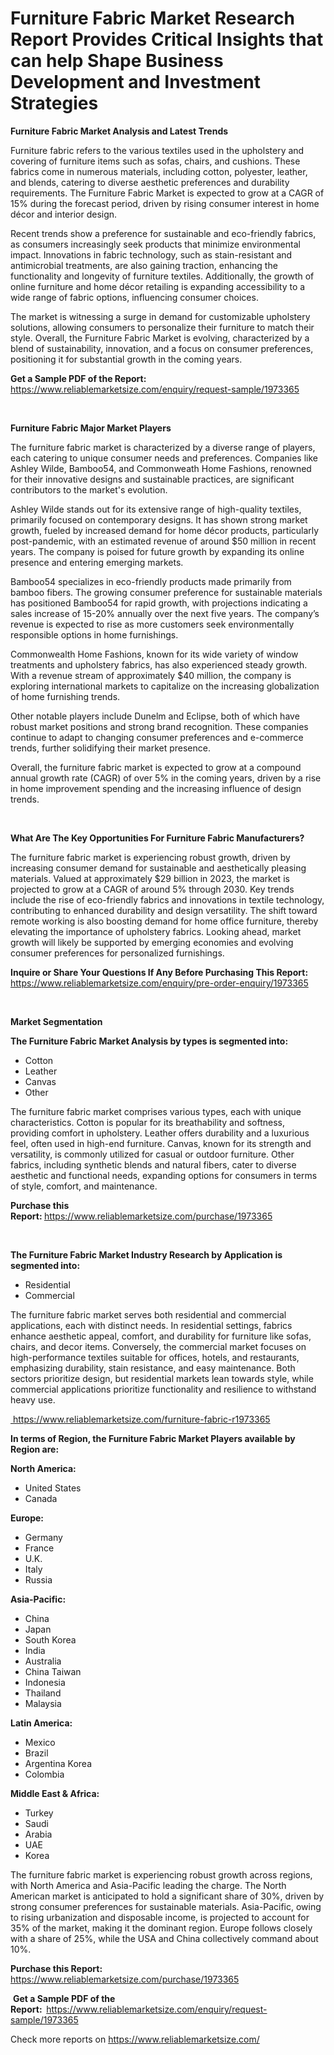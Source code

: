 <p><h1>Furniture Fabric Market Research Report Provides Critical Insights that can help Shape Business Development and Investment Strategies</h1></p><p><strong>Furniture Fabric Market Analysis and Latest Trends</strong></p>
<p><p>Furniture fabric refers to the various textiles used in the upholstery and covering of furniture items such as sofas, chairs, and cushions. These fabrics come in numerous materials, including cotton, polyester, leather, and blends, catering to diverse aesthetic preferences and durability requirements. The Furniture Fabric Market is expected to grow at a CAGR of 15% during the forecast period, driven by rising consumer interest in home décor and interior design. </p><p>Recent trends show a preference for sustainable and eco-friendly fabrics, as consumers increasingly seek products that minimize environmental impact. Innovations in fabric technology, such as stain-resistant and antimicrobial treatments, are also gaining traction, enhancing the functionality and longevity of furniture textiles. Additionally, the growth of online furniture and home décor retailing is expanding accessibility to a wide range of fabric options, influencing consumer choices. </p><p>The market is witnessing a surge in demand for customizable upholstery solutions, allowing consumers to personalize their furniture to match their style. Overall, the Furniture Fabric Market is evolving, characterized by a blend of sustainability, innovation, and a focus on consumer preferences, positioning it for substantial growth in the coming years.</p></p>
<p><strong>Get a Sample PDF of the Report:&nbsp;</strong> <a href="https://www.reliablemarketsize.com/enquiry/request-sample/1973365?utm_campaign=2393&utm_medium=2&utm_source=Github&utm_content=ia&utm_term=05042025&utm_id=furniture-fabric">https://www.reliablemarketsize.com/enquiry/request-sample/1973365</a></p>
<p>&nbsp;</p>
<p><strong>Furniture Fabric Major Market Players</strong></p>
<p><p>The furniture fabric market is characterized by a diverse range of players, each catering to unique consumer needs and preferences. Companies like Ashley Wilde, Bamboo54, and Commonweath Home Fashions, renowned for their innovative designs and sustainable practices, are significant contributors to the market's evolution.</p><p>Ashley Wilde stands out for its extensive range of high-quality textiles, primarily focused on contemporary designs. It has shown strong market growth, fueled by increased demand for home décor products, particularly post-pandemic, with an estimated revenue of around $50 million in recent years. The company is poised for future growth by expanding its online presence and entering emerging markets.</p><p>Bamboo54 specializes in eco-friendly products made primarily from bamboo fibers. The growing consumer preference for sustainable materials has positioned Bamboo54 for rapid growth, with projections indicating a sales increase of 15-20% annually over the next five years. The company’s revenue is expected to rise as more customers seek environmentally responsible options in home furnishings.</p><p>Commonwealth Home Fashions, known for its wide variety of window treatments and upholstery fabrics, has also experienced steady growth. With a revenue stream of approximately $40 million, the company is exploring international markets to capitalize on the increasing globalization of home furnishing trends.</p><p>Other notable players include Dunelm and Eclipse, both of which have robust market positions and strong brand recognition. These companies continue to adapt to changing consumer preferences and e-commerce trends, further solidifying their market presence.</p><p>Overall, the furniture fabric market is expected to grow at a compound annual growth rate (CAGR) of over 5% in the coming years, driven by a rise in home improvement spending and the increasing influence of design trends.</p></p>
<p>&nbsp;</p>
<p><strong>What Are The Key Opportunities For Furniture Fabric Manufacturers?</strong></p>
<p><p>The furniture fabric market is experiencing robust growth, driven by increasing consumer demand for sustainable and aesthetically pleasing materials. Valued at approximately $29 billion in 2023, the market is projected to grow at a CAGR of around 5% through 2030. Key trends include the rise of eco-friendly fabrics and innovations in textile technology, contributing to enhanced durability and design versatility. The shift toward remote working is also boosting demand for home office furniture, thereby elevating the importance of upholstery fabrics. Looking ahead, market growth will likely be supported by emerging economies and evolving consumer preferences for personalized furnishings.</p></p>
<p><strong>Inquire or Share Your Questions If Any Before Purchasing This Report:</strong> <a href="https://www.reliablemarketsize.com/enquiry/pre-order-enquiry/1973365?utm_campaign=2393&utm_medium=2&utm_source=Github&utm_content=ia&utm_term=05042025&utm_id=furniture-fabric">https://www.reliablemarketsize.com/enquiry/pre-order-enquiry/1973365</a></p>
<p>&nbsp;</p>
<p><strong>Market Segmentation</strong></p>
<p><strong>The Furniture Fabric Market Analysis by types is segmented into:</strong></p>
<p><ul><li>Cotton</li><li>Leather</li><li>Canvas</li><li>Other</li></ul></p>
<p><p>The furniture fabric market comprises various types, each with unique characteristics. Cotton is popular for its breathability and softness, providing comfort in upholstery. Leather offers durability and a luxurious feel, often used in high-end furniture. Canvas, known for its strength and versatility, is commonly utilized for casual or outdoor furniture. Other fabrics, including synthetic blends and natural fibers, cater to diverse aesthetic and functional needs, expanding options for consumers in terms of style, comfort, and maintenance.</p></p>
<p><strong>Purchase this Report:&nbsp;</strong><a href="https://www.reliablemarketsize.com/purchase/1973365?utm_campaign=2393&utm_medium=2&utm_source=Github&utm_content=ia&utm_term=05042025&utm_id=furniture-fabric">https://www.reliablemarketsize.com/purchase/1973365</a></p>
<p>&nbsp;</p>
<p><strong>The Furniture Fabric Market Industry Research by Application is segmented into:</strong></p>
<p><ul><li>Residential</li><li>Commercial</li></ul></p>
<p><p>The furniture fabric market serves both residential and commercial applications, each with distinct needs. In residential settings, fabrics enhance aesthetic appeal, comfort, and durability for furniture like sofas, chairs, and decor items. Conversely, the commercial market focuses on high-performance textiles suitable for offices, hotels, and restaurants, emphasizing durability, stain resistance, and easy maintenance. Both sectors prioritize design, but residential markets lean towards style, while commercial applications prioritize functionality and resilience to withstand heavy use.</p></p>
<p><a href="https://www.reliablemarketsize.com/furniture-fabric-r1973365?utm_campaign=2393&utm_medium=2&utm_source=Github&utm_content=ia&utm_term=05042025&utm_id=furniture-fabric">&nbsp;https://www.reliablemarketsize.com/furniture-fabric-r1973365</a></p>
<p><strong>In terms of Region, the Furniture Fabric Market Players available by Region are:</strong></p>
<p>
    <p> <strong> North America: </strong>
        <ul>
            <li>United States</li>
            <li>Canada</li>
        </ul>
        </p> 
    <p> <strong> Europe: </strong>
        <ul>
            <li>Germany</li>
            <li>France</li>
            <li>U.K.</li>
            <li>Italy</li>
            <li>Russia</li>
        </ul>
        </p> 
    <p> <strong> Asia-Pacific: </strong>
        <ul>
            <li>China</li>
            <li>Japan</li>
            <li>South Korea</li>
            <li>India</li>
            <li>Australia</li>
            <li>China Taiwan</li>
            <li>Indonesia</li>
            <li>Thailand</li>
            <li>Malaysia</li>
        </ul>
        </p> 
    <p> <strong> Latin America: </strong>
        <ul>
            <li>Mexico</li>
            <li>Brazil</li>
            <li>Argentina Korea</li>
            <li>Colombia</li>
        </ul>
        </p> 
    <p> <strong> Middle East & Africa: </strong>
        <ul>
            <li>Turkey</li>
            <li>Saudi</li>
            <li>Arabia</li>
            <li>UAE</li>
            <li>Korea</li>
        </ul>
    </p>
    </p>
<p><p>The furniture fabric market is experiencing robust growth across regions, with North America and Asia-Pacific leading the charge. The North American market is anticipated to hold a significant share of 30%, driven by strong consumer preferences for sustainable materials. Asia-Pacific, owing to rising urbanization and disposable income, is projected to account for 35% of the market, making it the dominant region. Europe follows closely with a share of 25%, while the USA and China collectively command about 10%.</p></p>
<p><strong>Purchase this Report: </strong><a href="https://www.reliablemarketsize.com/purchase/1973365?utm_campaign=2393&utm_medium=2&utm_source=Github&utm_content=ia&utm_term=05042025&utm_id=furniture-fabric">https://www.reliablemarketsize.com/purchase/1973365</a></p>
<p>&nbsp;<strong>Get a Sample PDF of the Report:&nbsp;&nbsp;</strong><a href="https://www.reliablemarketsize.com/enquiry/request-sample/1973365?utm_campaign=2393&utm_medium=2&utm_source=Github&utm_content=ia&utm_term=05042025&utm_id=furniture-fabric">https://www.reliablemarketsize.com/enquiry/request-sample/1973365</a></p>
<p><strong></strong></p>
<p>Check more reports on <a href="https://www.reliablemarketsize.com/?utm_campaign=2393&utm_medium=2&utm_source=Github&utm_content=ia&utm_term=05042025&utm_id=furniture-fabric">https://www.reliablemarketsize.com/</a></p>